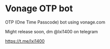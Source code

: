 # Vonage OTP bot

OTP (One Time Passcode) bot using vonage.com

Might release soon, dm @lxi1400 on telegram

https://t.me/lxi1400
